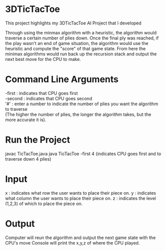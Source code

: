 # 3DTicTacToe
This project highlights my 3DTicTacToe AI Project that I developed

Through using the minmax algorithm with a heuristic, the algorithm would traverse a certain number of plies down. Once the final ply was reached, if the play wasn't an end of game situation, the algorithm would use the heuristic and compute the "score" of that game state. From here the minimax algorithms would run back up the recursion stack and output the next best move for the CPU to make.

# Command Line Arguments
-first : indicates that CPU goes first\
-second : indicates that CPU goes second\
'#' : enter a number to indicate the number of plies you want the algorithm to traverse\
(The higher the number of plies, the longer the algorithm takes, but the more accurate it is).

# Run the Project
javac TicTacToe.java
java TicTacToe -first 4 (indicates CPU goes first and to traverse down 4 plies)

# Input
x : indicates what row the user wants to place their piece on.
y : indicates what column the user wants to place their piece on.
z : indicates the level (1,2,3) of which to place the piece on.

# Output
Computer will reun the algorithm and output the next game state with the CPU's move
Console will print the x,y,z of where the CPU played.
